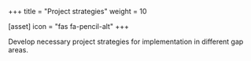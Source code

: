 +++
title = "Project strategies"
weight = 10

[asset]
  icon = "fas fa-pencil-alt"
+++

Develop necessary project strategies for implementation in different gap areas.
